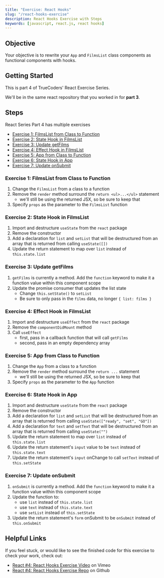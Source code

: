 ```yaml
---
title: "Exercise: React Hooks"
slug: "/react-hooks-exercise"
description: React Hooks Exercise with Steps
keywords: [javascript, react.js, react hooks]
---
```


## Objective

Your objective is to rewrite your `App` and `FilmsList` class components as functional components with hooks.

## Getting Started

This is part 4 of TrueCoders' React Exercise Series.

We'll be in the same react repository that you worked in for **part 3**.

## Steps

React Series Part 4 has multiple exercises

- [Exercise 1: FilmsList from Class to Function](#exercise-1-filmslist-from-class-to-function)
- [Exercise 2: State Hook in FilmsList](#exercise-2-state-hook-in-filmslist)
- [Exercise 3: Update getFilms](#exercise-3-update-getfilms)
- [Exercise 4: Effect Hook in FilmsList](#exercise-4-effect-hook-in-filmslist)
- [Exercise 5: App from Class to Function](#exercise-5-app-from-class-to-function)
- [Exercise 6: State Hook in App](#exercise-6-state-hook-in-app)
- [Exercise 7: Update onSubmit](#exercise-7-update-onsubmit)

### Exercise 1: FilmsList from Class to Function

1. Change the `FilmsList` from a class to a function
2. Remove the `render` method surround the `return <ul>...</ul>` statement
   - we'll still be using the returned JSX, so be sure to keep that
3. Specify `props` as the parameter to the `FilmsList` function

### Exercise 2: State Hook in FilmsList

1. Import and destructure `useState` from the `react` package
2. Remove the constructor
3. Add a declaration for `list` and `setList` that will be destructured from an array that is returned from calling `useState([])`
4. Update the return statement to map over `list` instead of `this.state.list`

### Exercise 3: Update getFilms

1. `getFilms` is currently a method. Add the `function` keyword to make it a function value within this component scope
2. Update the promise consumer that updates the list state
   - Change `this.setState()` to `setList`
   - Be sure to only pass in the `films` data, no longer `{ list: films }`

### Exercise 4: Effect Hook in FilmsList

1. Import and destructure `useEffect` from the `react` package
2. Remove the `componentDidMount` method
3. Call `useEffect`
   - first, pass in a callback function that will call `getFilms`
   - second, pass in an empty dependency array

### Exercise 5: App from Class to Function

1. Change the `App` from a class to a function
2. Remove the `render` method surround the `return ...` statement
   - we'll still be using the returned JSX, so be sure to keep that
3. Specify `props` as the parameter to the `App` function

### Exercise 6: State Hook in App

1. Import and destructure `useState` from the `react` package
2. Remove the constructor
3. Add a declaration for `list` and `setList` that will be destructured from an array that is returned from calling `useState(["ready", "set", "GO"])`
4. Add a declaration for `text` and `setText` that will be destructured from an array that is returned from calling `useState("")`
5. Update the return statement to map over `list` instead of `this.state.list`
6. Update the return statement's `input` value to be `text` instead of `this.state.text`
7. Update the return statement's `input` onChange to call `setText` instead of `this.setState`

### Exercise 7: Update onSubmit

1. `onSubmit` is currently a method. Add the `function` keyword to make it a function value within this component scope
2. Update the function to:
   - use `list` instead of `this.state.list`
   - use `text` instead of `this.state.text`
   - use `setList` instead of `this.setState`
3. Update the return statement's `form` onSubmit to be `onSubmit` instead of `this.onSubmit`

## Helpful Links

If you feel stuck, or would like to see the finished code for this exercise to check your work, check out:

- [React #4: React Hooks Exercise Video](https://vimeo.com/743441262) on Vimeo
- [React #4: React Hooks Exercise Repo](https://github.com/Bryantellius/react-exercise/tree/react-hooks-exercise) on Github
